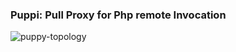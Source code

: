 ### Puppi: Pull Proxy for Php  remote Invocation





![puppy-topology](https://uuie.github.io/img/puppy-topology.jpg)

